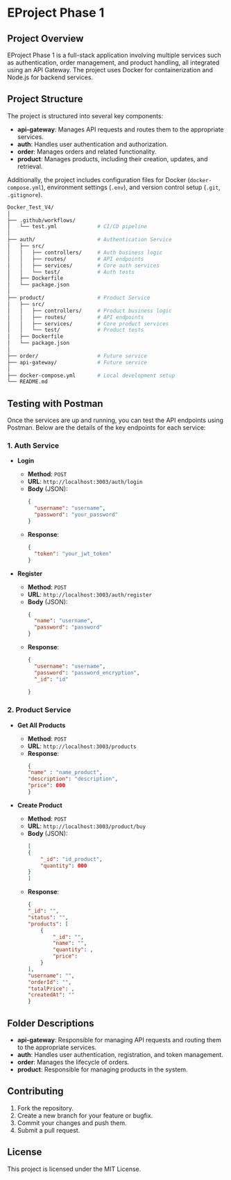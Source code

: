 
# EProject Phase 1

## Project Overview

EProject Phase 1 is a full-stack application involving multiple services such as authentication, order management, and product handling, all integrated using an API Gateway. The project uses Docker for containerization and Node.js for backend services.

## Project Structure

The project is structured into several key components:

- **api-gateway**: Manages API requests and routes them to the appropriate services.
- **auth**: Handles user authentication and authorization.
- **order**: Manages orders and related functionality.
- **product**: Manages products, including their creation, updates, and retrieval.

Additionally, the project includes configuration files for Docker (`docker-compose.yml`), environment settings (`.env`), and version control setup (`.git`, `.gitignore`).

```bash
Docker_Test_V4/
│
├── .github/workflows/
│   └── test.yml             # CI/CD pipeline
│
├── auth/                    # Authentication Service
│   ├── src/
│   │   ├── controllers/     # Auth business logic
│   │   ├── routes/          # API endpoints
│   │   ├── services/        # Core auth services
│   │   └── test/            # Auth tests
│   ├── Dockerfile
│   └── package.json
│
├── product/                 # Product Service
│   ├── src/
│   │   ├── controllers/     # Product business logic
│   │   ├── routes/          # API endpoints
│   │   ├── services/        # Core product services
│   │   └── test/            # Product tests
│   ├── Dockerfile
│   └── package.json
│
├── order/                   # Future service
├── api-gateway/             # Future service
│
├── docker-compose.yml       # Local development setup
└── README.md
```
## Testing with Postman

Once the services are up and running, you can test the API endpoints using Postman. Below are the details of the key endpoints for each service:

### 1. **Auth Service**

- **Login**
  - **Method**: `POST`
  - **URL**: `http://localhost:3003/auth/login`
  - **Body** (JSON):
    ```json
    {
      "username": "username",
      "password": "your_password"
    }
    ```
  - **Response**:
    ```json
    {
      "token": "your_jwt_token"
    }
    ```

- **Register**
  - **Method**: `POST`
  - **URL**: `http://localhost:3003/auth/register`
  - **Body** (JSON):
    ```json
    {
      "name": "username",
      "password": "password"
    }
    ```
  - **Response**:
    ```json
    {
      "username": "username",
      "password": "password_encryption",
      "_id": "id"      
      
    }
    ```

### 2. **Product Service**

- **Get All Products**
  - **Method**: `POST`
  - **URL**: `http://localhost:3003/products`
  - **Response**:
    ```json
    {
    "name" : "name_product",
    "description": "description",
    "price": 000
    }
    ```

- **Create Product**
  - **Method**: `POST`
  - **URL**: `http://localhost:3003/product/buy`
  - **Body** (JSON):
    ```json
    [
    {
        "_id": "id_product",
        "quantity": 000
    }
    ]
    ```
  - **Response**:
    ```json
    {
    "_id": "",
    "status": "",
    "products": [
        {
            "_id": "",
            "name": "",
            "quantity": ,
            "price": 
        }
    ],
    "username": "",
    "orderId": "",
    "totalPrice": ,
    "createdAt": ""
    }
    ```

## Folder Descriptions

- **api-gateway**: Responsible for managing API requests and routing them to the appropriate services.
- **auth**: Handles user authentication, registration, and token management.
- **order**: Manages the lifecycle of orders.
- **product**: Responsible for managing products in the system.

## Contributing

1. Fork the repository.
2. Create a new branch for your feature or bugfix.
3. Commit your changes and push them.
4. Submit a pull request.

## License

This project is licensed under the MIT License.
